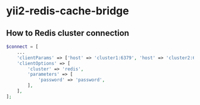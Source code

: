 # yii2-redis-cache-bridge

## How to Redis cluster connection

```php
$connect = [
    ...
    'clientParams' => ['host' => 'cluster1:6379', 'host' => 'cluster2:6379', 'host' => 'cluster3:6379', ...],
    'clientOptions' => [
        'cluster' => 'redis',
        'parameters' => [
            'password' => 'password',
        ],
    ],
];
```